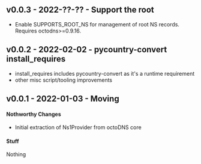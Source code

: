 ## v0.0.3 - 2022-??-?? - Support the root

* Enable SUPPORTS_ROOT_NS for management of root NS records. Requires
  octodns>=0.9.16.

## v0.0.2 - 2022-02-02 - pycountry-convert install_requires

* install_requires includes pycountry-convert as it's a runtime requirement
* other misc script/tooling improvements

## v0.0.1 - 2022-01-03 - Moving

#### Nothworthy Changes

* Initial extraction of Ns1Provider from octoDNS core

#### Stuff

Nothing
